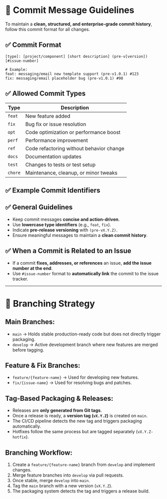 # 📝 Commit Message Guidelines

To maintain a **clean, structured, and enterprise-grade commit history**, follow this commit format for all changes.

## ✅ Commit Format

```
[type]: [project/component] [short description] (pre-v[version]) [#issue-number]

# Example:
feat: messaging/email new template support (pre-v1.0.1) #123 
fix: messaging/email placeholder bug (pre-v1.0.1) #98
```

## ✅ Allowed Commit Types

| Type    | Description                              |
|---------|------------------------------------------|
| `feat`  | New feature added                        |
| `fix`   | Bug fix or issue resolution              |
| `opt`   | Code optimization or performance boost   |
| `perf`  | Performance improvement                  |
| `ref`   | Code refactoring without behavior change |
| `docs`  | Documentation updates                    |
| `test`  | Changes to tests or test setup           |
| `chore` | Maintenance, cleanup, or minor tweaks    |

## ✅ Example Commit Identifiers

## ✅ General Guidelines

- Keep commit messages **concise and action-driven**.
- Use **lowercase type identifiers** (e.g., `feat`, `fix`).
- Indicate **pre-release versioning** with `(pre-vX.Y.Z)`.
- Ensure meaningful messages to maintain a **clean commit history**.

## ✅ When a Commit is Related to an Issue

- If a commit **fixes, addresses, or references** an issue, **add the issue number at the end**.
- Use `#issue-number` format to **automatically link** the commit to the issue tracker.

--- 

# 🌿 Branching Strategy

## **Main Branches:**
- `main` → Holds stable production-ready code but does not directly trigger packaging.
- `develop` → Active development branch where new features are merged before tagging.

## **Feature & Fix Branches:**
- `feature/{feature-name}` → Used for developing new features.
- `fix/{issue-name}` → Used for resolving bugs and patches.

## **Tag-Based Packaging & Releases:**
- Releases are **only generated from Git tags**.
- Once a release is ready, a **version tag (`vX.Y.Z`)** is created on `main`.
- The CI/CD pipeline detects the new tag and triggers packaging automatically.
- Hotfixes follow the same process but are tagged separately (`vX.Y.Z-hotfix`).

## **Branching Workflow:**
1. Create a `feature/{feature-name}` branch from `develop` and implement changes.
2. Merge feature branches into `develop` via pull requests.
3. Once stable, merge `develop` into `main`.
4. Tag the `main` branch with a new version (`vX.Y.Z`).
5. The packaging system detects the tag and triggers a release build.  

